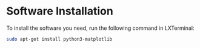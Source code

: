 # Software Installation

To install the software you need, run the following command in LXTerminal:

```bash
sudo apt-get install python3-matplotlib
```

